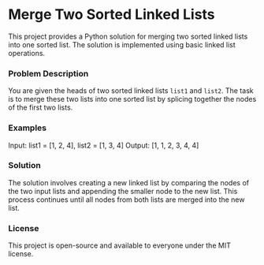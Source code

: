 # Merge Two Sorted Linked Lists

This project provides a Python solution for merging two sorted linked lists into one sorted list. The solution is implemented using basic linked list operations.

### Problem Description

You are given the heads of two sorted linked lists `list1` and `list2`. The task is to merge these two lists into one sorted list by splicing together the nodes of the first two lists.

### Examples

Input: list1 = [1, 2, 4], list2 = [1, 3, 4]
Output: [1, 1, 2, 3, 4, 4]

### Solution

The solution involves creating a new linked list by comparing the nodes of the two input lists and appending the smaller node to the new list. This process continues until all nodes from both lists are merged into the new list.

### License

This project is open-source and available to everyone under the MIT license.
